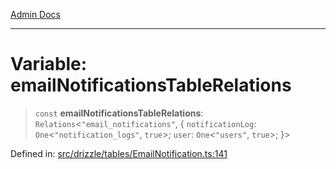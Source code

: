 [Admin Docs](/)

***

# Variable: emailNotificationsTableRelations

> `const` **emailNotificationsTableRelations**: `Relations`\<`"email_notifications"`, \{ `notificationLog`: `One`\<`"notification_logs"`, `true`\>; `user`: `One`\<`"users"`, `true`\>; \}\>

Defined in: [src/drizzle/tables/EmailNotification.ts:141](https://github.com/Sourya07/talawa-api/blob/aac5f782223414da32542752c1be099f0b872196/src/drizzle/tables/EmailNotification.ts#L141)
